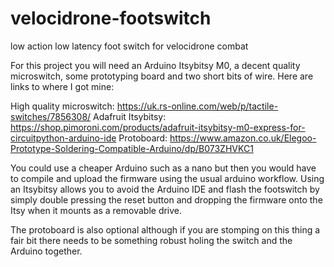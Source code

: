 # velocidrone-footswitch
low action low latency foot switch for velocidrone combat

For this project you will need an Arduino Itsybitsy M0, a decent quality microswitch, some prototyping board and two short bits of wire. Here are links to where I got mine:

High quality microswitch: https://uk.rs-online.com/web/p/tactile-switches/7856308/
Adafruit Itsybitsy: https://shop.pimoroni.com/products/adafruit-itsybitsy-m0-express-for-circuitpython-arduino-ide
Protoboard: https://www.amazon.co.uk/Elegoo-Prototype-Soldering-Compatible-Arduino/dp/B073ZHVKC1

You could use a cheaper Arduino such as a nano but then you would have to compile and upload the firmware using the usual arduino workflow. Using an Itsybitsy allows you to avoid the Arduino IDE and flash the footswitch by simply double pressing the reset button and dropping the firmware onto the Itsy when it mounts as a removable drive.

The protoboard is also optional although if you are stomping on this thing a fair bit there needs to be something robust holing the switch and the Arduino together.


